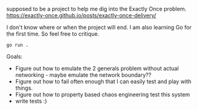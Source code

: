 supposed to be a project to help me dig into the Exactly Once problem. https://exactly-once.github.io/posts/exactly-once-delivery/


I don't know where or when the project will end. I am also learning Go for the first time. So feel free to critique.

`go run .`

Goals:

- Figure out how to emulate the 2 generals problem without actual networking - maybe emulate the network boundary??
- Figure out how to fail often enough that I can easily test and play with things.
- Figure out how to property based chaos engineering test this system
- write tests :)